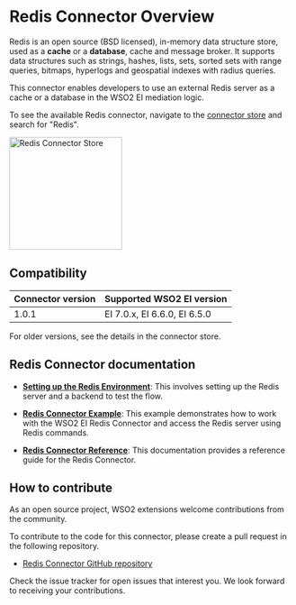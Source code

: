 # Redis Connector Overview

Redis is an open source (BSD licensed), in-memory data structure store, used as a **cache** or a **database**, cache and message broker. It supports data structures such as strings, hashes, lists, sets, sorted sets with range queries, bitmaps, hyperlogs and geospatial indexes with radius queries.

This connector enables developers to use an external Redis server as a cache or a database in the WSO2 EI mediation logic.

To see the available Redis connector, navigate to the [connector store](https://store.wso2.com/store/assets/esbconnector/list) and search for "Redis".

<img src="../../../../assets/img/connectors/redis-store.png" title="Redis Connector Store" width="200" alt="Redis Connector Store"/>

## Compatibility

| Connector version | Supported WSO2 EI version |
| ------------- |------------- |
|  1.0.1        |  EI 7.0.x, EI 6.6.0, EI 6.5.0 |

For older versions, see the details in the connector store.

## Redis Connector documentation

* **[Setting up the Redis Environment](redis-connector-configuration.md)**: This involves setting up the Redis server and a backend to test the flow.

* **[Redis Connector Example](redis-connector-example.md)**: This example demonstrates how to work with the WSO2 EI Redis Connector and access the Redis server using Redis commands. 

* **[Redis Connector Reference](redis-connector-reference.md)**: This documentation provides a reference guide for the Redis Connector.

## How to contribute

As an open source project, WSO2 extensions welcome contributions from the community. 

To contribute to the code for this connector, please create a pull request in the following repository. 

* [Redis Connector GitHub repository](https://github.com/wso2-extensions/esb-connector-redis)

Check the issue tracker for open issues that interest you. We look forward to receiving your contributions.
